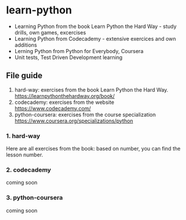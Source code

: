 # learn-python
* Learning Python from the book Learn Python the Hard Way - study drills, own games, excercises
* Learning Python from Codecademy - extensive exercices and own additions
* Lerning Python from Python for Everybody, Coursera
* Unit tests, Test Driven Development learning

## File guide
1. hard-way: exercises from the book Learn Python the Hard Way. https://learnpythonthehardway.org/book/
2. codecademy: exercises from the website https://www.codecademy.com/
3. python-coursera: exercises from the course specialization https://www.coursera.org/specializations/python

### 1. hard-way
Here are all exercises from the book: based on number, you can find the lesson number.

### 2. codecademy
coming soon

### 3. python-coursera
coming soon
